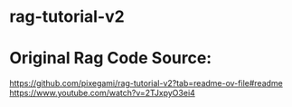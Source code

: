 # rag-tutorial-v2

# Original Rag Code Source:
https://github.com/pixegami/rag-tutorial-v2?tab=readme-ov-file#readme
https://www.youtube.com/watch?v=2TJxpyO3ei4
